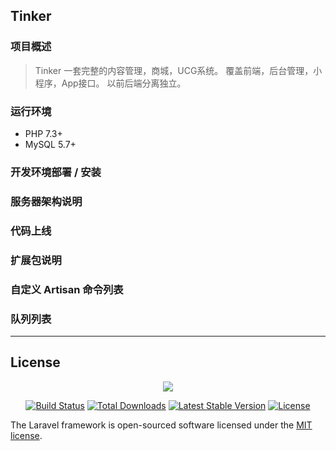 ## Tinker

### 项目概述
<blockquote>
Tinker 一套完整的内容管理，商城，UCG系统。 覆盖前端，后台管理，小程序，App接口。 以前后端分离独立。
</blockquote>

### 运行环境
+ PHP 7.3+
+ MySQL 5.7+

### 开发环境部署 / 安装
### 服务器架构说明
### 代码上线
### 扩展包说明
### 自定义 Artisan 命令列表
### 队列列表

--------
## License

<p align="center"><img src="https://laravel.com/assets/img/components/logo-laravel.svg"></p>

<p align="center">
<a href="https://travis-ci.org/laravel/framework"><img src="https://travis-ci.org/laravel/framework.svg" alt="Build Status"></a>
<a href="https://packagist.org/packages/laravel/framework"><img src="https://poser.pugx.org/laravel/framework/d/total.svg" alt="Total Downloads"></a>
<a href="https://packagist.org/packages/laravel/framework"><img src="https://poser.pugx.org/laravel/framework/v/stable.svg" alt="Latest Stable Version"></a>
<a href="https://packagist.org/packages/laravel/framework"><img src="https://poser.pugx.org/laravel/framework/license.svg" alt="License"></a>
</p>

The Laravel framework is open-sourced software licensed under the [MIT license](https://opensource.org/licenses/MIT).
